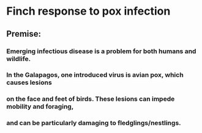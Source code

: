 # Finch response to pox infection 
## Premise: 
### Emerging infectious disease is a problem for both humans and wildlife. 
### In the Galapagos, one introduced virus is avian pox, which causes lesions 
### on the face and feet of birds. These lesions can impede mobility and foraging, 
### and can be particularly damaging to fledglings/nestlings. 